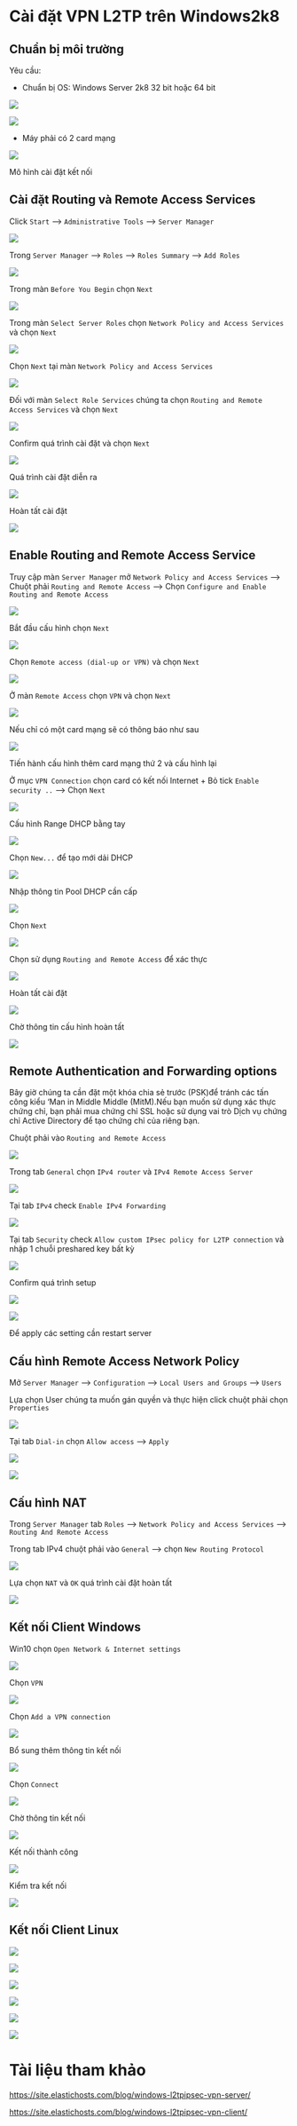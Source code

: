 # Cài đặt VPN L2TP trên Windows2k8

## Chuẩn bị môi trường

Yêu cầu: 

- Chuẩn bị OS: Windows Server 2k8 32 bit hoặc 64 bit

![](images/2k8_001.png)

![](images/2k8_002.png)

- Máy phải có 2 card mạng

![](images/2k8_000.png)

Mô hình cài đặt kết nối

## Cài đặt Routing và Remote Access Services

Click `Start` --> `Administrative Tools` --> `Server Manager`

![](images/2k8_003.png)

Trong `Server Manager` --> `Roles` --> `Roles Summary` --> `Add Roles`

![](images/2k8_004.png)

Trong màn `Before You Begin` chọn `Next`

![](images/2k8_005.png)

Trong màn `Select Server Roles` chọn `Network Policy and Access Services` và chọn `Next`

![](images/2k8_006.png)

Chọn `Next` tại màn `Network Policy and Access Services`

![](images/2k8_007.png)

Đối với màn `Select Role Services` chúng ta chọn `Routing and Remote Access Services` và chọn `Next`

![](images/2k8_008.png)

Confirm quá trình cài đặt và chọn `Next`

![](images/2k8_009.png)

Quá trình cài đặt diễn ra 

![](images/2k8_010.png)

Hoàn tất cài đặt 

![](images/2k8_011.png)

## Enable Routing and Remote Access Service

Truy cập màn `Server Manager` mở `Network Policy and Access Services` -->  Chuột phải `Routing and Remote Access` --> Chọn `Configure and Enable Routing and Remote Access`

![](images/2k8_012.png)

Bắt đầu cấu hình chọn `Next`

![](images/2k8_013.png)

Chọn `Remote access (dial-up or VPN)` và chọn `Next`

![](images/2k8_014.png)

Ở màn `Remote Access` chọn `VPN` và chọn `Next`

![](images/2k8_015.png)

Nếu chỉ có một card mạng sẽ có thông báo như sau

![](images/2k8_016.png)

Tiến hành cấu hình thêm card mạng thứ 2 và cấu hình lại 

Ở mục `VPN Connection` chọn card có kết nối Internet + Bỏ tick `Enable security ..` --> Chọn `Next`

![](images/2k8_017.png)

Cấu hình Range DHCP bằng tay 

![](images/2k8_018.png)

Chọn `New...` để tạo mới dải DHCP

![](images/2k8_019.png)

Nhập thông tin Pool DHCP cần cấp

![](images/2k8_020.png)

Chọn `Next`

![](images/2k8_021.png)

Chọn sử dụng `Routing and Remote Access` để xác thực 

![](images/2k8_022.png)

Hoàn tất cài đặt 

![](images/2k8_023.png)

Chờ thông tin cấu hình hoàn tất 

![](images/2k8_024.png)

## Remote Authentication and Forwarding options


Bây giờ chúng ta cần đặt một khóa chia sẻ trước (PSK)để tránh các tấn công kiểu ‘Man in Middle Middle (MitM).Nếu bạn muốn sử dụng xác thực chứng chỉ, bạn phải mua chứng chỉ SSL hoặc sử dụng vai trò Dịch vụ chứng chỉ Active Directory để tạo chứng chỉ của riêng bạn.

Chuột phải vào `Routing and Remote Access`

![](images/2k8_025.png)

Trong tab `General` chọn `IPv4 router` và `IPv4 Remote Access Server`

![](images/2k8_026.png)

Tại tab `IPv4` check `Enable IPv4 Forwarding`

![](images/2k8_027.png)

Tại tab `Security` check `Allow custom IPsec policy for L2TP connection` và nhập 1 chuỗi preshared key bất kỳ

![](images/2k8_028.png)

Confirm quá trình setup 

![](images/2k8_029.png)

![](images/2k8_030.png)

Để apply các setting cần restart server 

## Cấu hình Remote Access Network Policy

Mở `Server Manager` --> `Configuration` --> `Local Users and Groups` --> `Users` 

Lựa chọn User chúng ta muốn gán quyền và thực hiện click chuột phải chọn `Properties`

![](images/2k8_031.png)

Tại tab `Dial-in` chọn `Allow access` --> `Apply`

![](images/2k8_032.png)

![](images/2k8_033.png)

## Cấu hình NAT 

Trong `Server Manager` tab `Roles` --> `Network Policy and Access Services` --> `Routing And Remote Access`

Trong tab IPv4 chuột phải vào `General` --> chọn `New Routing Protocol`

![](images/2k8_034.png)

Lựa chọn `NAT` và `OK` quá trình cài đặt hoàn tất 

![](images/2k8_035.png)

## Kết nối Client Windows

Win10 chọn `Open Network & Internet settings`

![](images/2k8_036.png)

Chọn `VPN`

![](images/2k8_037.png)

Chọn `Add a VPN connection`

![](images/2k8_038.png)

Bổ sung thêm thông tin kết nối

![](images/2k8_039.png)

Chọn `Connect`

![](images/2k8_040.png)

Chờ thông tin kết nối 

![](images/2k8_041.png)

Kết nối thành công 

![](images/2k8_042.png)

Kiểm tra kết nối 

![](images/2k8_043.png)


## Kết nối Client Linux 

![](images/2k8_044.png)

![](images/2k8_045.png)

![](images/2k8_046.png)

![](images/2k8_047.png)

![](images/2k8_048.png)

![](images/2k8_049.png)

# Tài liệu tham khảo 

https://site.elastichosts.com/blog/windows-l2tpipsec-vpn-server/

https://site.elastichosts.com/blog/windows-l2tpipsec-vpn-client/

